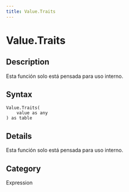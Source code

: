 ```yaml
---
title: Value.Traits
---
```


# Value.Traits


## Description

Esta función solo está pensada para uso interno.


## Syntax

```powerquery
Value.Traits(
    value as any
) as table
```


## Details

Esta función solo está pensada para uso interno.



## Category
Expression
